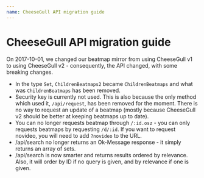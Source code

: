 ```yaml
---
name: CheeseGull API migration guide
---
```

# CheeseGull API migration guide

On 2017-10-01, we changed our beatmap mirror from using CheeseGull v1 to using
CheeseGull v2 - consequently, the API changed, with some breaking changes.

* In the type `Set`, `ChildrenBeatmaps2` became `ChildrenBeatmaps` and what was
  `ChildrenBeatmaps` has been removed.
* Security key is currently not used. This is also because the only method which
  used it, `/api/request`, has been removed for the moment. There is no way to
  request an update of a beatmap (mostly because CheeseGull v2 should be better
  at keeping beatmaps up to date).
* You can no longer requests beatmap through `/:id.osz` - you can only requests
  beatmaps by requesting `/d/:id`. If you want to request novideo, you will need
  to add `?novideo` to the URL.
* /api/search no longer returns an Ok-Message response - it simply returns an
  array of sets.
* /api/search is now smarter and returns results ordered by relevance. Also, it
  will order by ID if no query is given, and by relevance if one is given.
